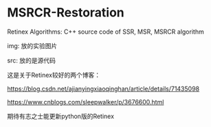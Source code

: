 # MSRCR-Restoration
Retinex Algorithms: C++ source code of SSR, MSR, MSRCR algorithm

img: 放的实验图片

src: 放的是源代码 

这是关于Retinex较好的两个博客：

https://blog.csdn.net/ajianyingxiaoqinghan/article/details/71435098

https://www.cnblogs.com/sleepwalker/p/3676600.html


期待有志之士能更新python版的Retinex
